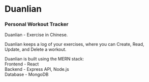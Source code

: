 # Duanlian
### Personal Workout Tracker

Duanlian - Exercise in Chinese.

Duanlian keeps a log of your exercises, where you can Create, Read, Update, and Delete a workout. 

Duanlian is built using the MERN stack: \
Frontend - React \
Backend  - Express API, Node.js \
Database - MongoDB
